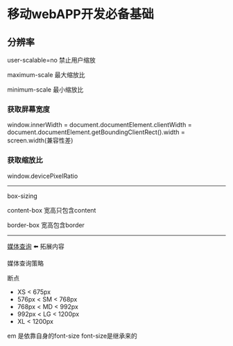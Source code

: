 # 移动webAPP开发必备基础
## 分辨率
user-scalable=no 禁止用户缩放

maximum-scale 最大缩放比

minimum-scale 最小缩放比

### 获取屏幕宽度
window.innerWidth = document.documentElement.clientWidth = document.documentElement.getBoundingClientRect().width = screen.width(兼容性差)

### 获取缩放比
window.devicePixelRatio

---

box-sizing

content-box 宽高只包含content

border-box 宽高包含border

---
[媒体查询](https://www.runoob.com/cssref/css3-pr-mediaquery.html)  ⬅️ 拓展内容

媒体查询策略

断点

- XS < 675px
- 576px < SM < 768px
- 768px < MD < 992px
- 992px < LG < 1200px
- XL < 1200px

em 是依靠自身的font-size font-size是继承来的